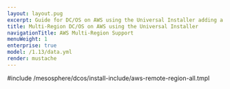 ```yaml
---
layout: layout.pug
excerpt: Guide for DC/OS on AWS using the Universal Installer adding a remote region.
title: Multi-Region DC/OS on AWS using the Universal Installer
navigationTitle: AWS Multi-Region Support
menuWeight: 1
enterprise: true
model: /1.13/data.yml
render: mustache
---
```


#include /mesosphere/dcos/install-include/aws-remote-region-all.tmpl
